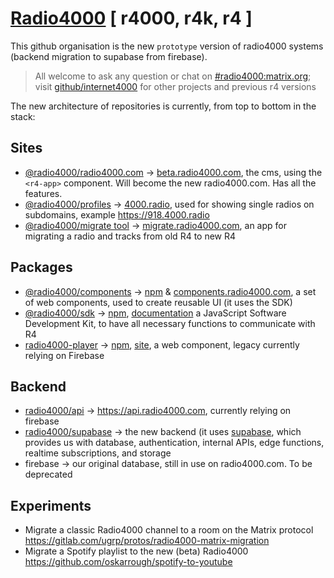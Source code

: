 # [Radio4000](https://radio4000.com) [ r4000, r4k, r4 ]

This github organisation is the new `prototype` version of radio4000 systems (backend migration to supabase from firebase).

> All welcome to ask any question or chat on [#radio4000:matrix.org](https://matrix.to/#/#radio4000:matrix.org); visit [github/internet4000](https://github.com/internet4000) for other projects and previous r4 versions

The new architecture of repositories is currently, from top to bottom in the stack:

## Sites

- [@radio4000/radio4000.com](https://github.com/radio4000/radio4000.com) → [beta.radio4000.com](https://beta.radio4000.com/), the cms, using the `<r4-app>` component. Will become the new radio4000.com. Has all the features. 
- [@radio4000/profiles](https://github.com/radio4000/profiles) → [4000.radio](https://4000.radio), used for showing single radios on subdomains, example https://918.4000.radio
- [@radio4000/migrate tool](https://github.com/radio4000/migrate-tool) → [migrate.radio4000.com](https://migrate.radio4000.com), an app for migrating a radio and tracks from old R4 to new R4

## Packages

- [@radio4000/components](https://github.com/radio4000/components) → [npm](https://www.npmjs.com/package/@radio4000/components) & [components.radio4000.com](https://components.radio4000.com),  a set of web components, used to create reusable UI (it uses the SDK)
- [@radio4000/sdk](https://github.com/radio4000/sdk) → [npm](https://www.npmjs.com/package/@radio4000/sdk), [documentation](https://sdk.radio4000.com/docs)  a JavaScript Software Development Kit, to have all necessary functions to communicate with R4
- [radio4000-player](https://github.com/internet4000/radio4000-player) → [npm](https://www.npmjs.com/package/radio4000-player), [site](https://player.radio4000.com), a web component, legacy currently relying on Firebase

## Backend 

- [radio4000/api](https://github.com/radio4000/api) → https://api.radio4000.com, currently relying on firebase
- [radio4000/supabase](https://github.com/radio4000/supabase) → the new backend (it uses [supabase](https://supabase.com), which provides us with database, authentication, internal APIs, edge functions, realtime subscriptions, and storage
- firebase → our original database, still in use on radio4000.com. To be deprecated

## Experiments

- Migrate a classic Radio4000 channel to a room on the Matrix protocol https://gitlab.com/ugrp/protos/radio4000-matrix-migration
- Migrate a Spotify playlist to the new (beta) Radio4000 https://github.com/oskarrough/spotify-to-youtube
